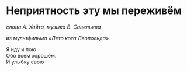 # Неприятность эту мы переживём
*слова А. Хайта, музыка Б. Савельева*

*из мультфильма «Лето кота Леопольда»*

Я иду и пою  
Обо всем хорошем.    
И улыбку свою